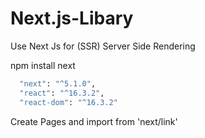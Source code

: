 # Next.js-Libary

Use Next Js for (SSR) Server Side Rendering 

npm install next

```bash
  "next": "^5.1.0",
  "react": "^16.3.2",
  "react-dom": "^16.3.2"
```

Create Pages and import from 'next/link'
